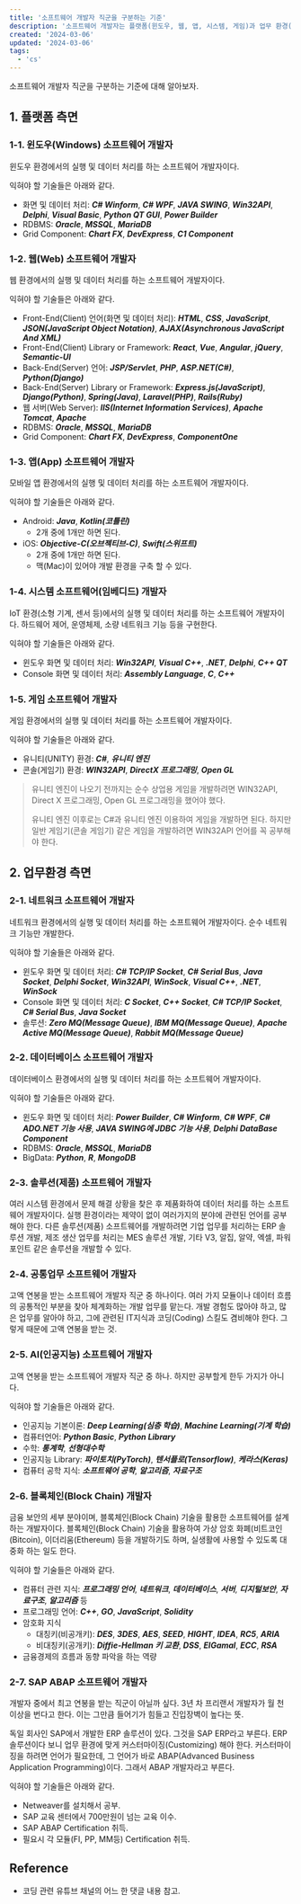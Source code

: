 ```yaml
---
title: '소프트웨어 개발자 직군을 구분하는 기준'
description: '소프트웨어 개발자는 플랫폼(윈도우, 웹, 앱, 시스템, 게임)과 업무 환경(네트워크, 데이터베이스, 솔루션, 공통업무, AI, 블록체인, SAP ABAP) 등 여러 기준에 따라 구분되며, 각 직군마다 익혀야 할 기술과 요구 사항이 다르다.'
created: '2024-03-06'
updated: '2024-03-06'
tags:
  - 'cs'
---
```


소프트웨어 개발자 직군을 구분하는 기준에 대해 알아보자.

## 1. 플랫폼 측면

### 1-1. 윈도우(Windows) 소프트웨어 개발자

윈도우 환경에서의 실행 및 데이터 처리를 하는 소프트웨어 개발자이다.

익혀야 할 기술들은 아래와 같다.

- 화면 및 데이터 처리: ***C# Winform***, ***C# WPF***, ***JAVA SWING***, ***Win32API***, ***Delphi***, ***Visual Basic***, ***Python QT GUI***, ***Power Builder***
- RDBMS: ***Oracle***, ***MSSQL***, ***MariaDB***
- Grid Component: ***Chart FX***, ***DevExpress***, ***C1 Component***

### 1-2. 웹(Web) 소프트웨어 개발자

웹 환경에서의 실행 및 데이터 처리를 하는 소프트웨어 개발자이다.

익혀야 할 기술들은 아래와 같다.

- Front-End(Client) 언어(화면 및 데이터 처리): ***HTML***, ***CSS***, ***JavaScript***, ***JSON(JavaScript Object Notation)***, ***AJAX(Asynchronous JavaScript And XML)***
- Front-End(Client) Library or Framework: ***React***, ***Vue***, ***Angular***, ***jQuery***, ***Semantic-UI***
- Back-End(Server) 언어: ***JSP/Servlet***, ***PHP***, ***ASP.NET(C#)***, ***Python(Django)***
- Back-End(Server) Library or Framework: ***Express.js(JavaScript)***, ***Django(Python)***, ***Spring(Java)***, ***Laravel(PHP)***, ***Rails(Ruby)***
- 웹 서버(Web Server): ***IIS(Internet Information Services)***, ***Apache Tomcat***, ***Apache***
- RDBMS: ***Oracle***, ***MSSQL***, ***MariaDB***
- Grid Component: ***Chart FX***, ***DevExpress***, ***ComponentOne***

### 1-3. 앱(App) 소프트웨어 개발자

모바일 앱 환경에서의 실행 및 데이터 처리를 하는 소프트웨어 개발자이다.

익혀야 할 기술들은 아래와 같다.

- Android: ***Java***, ***Kotlin(코틀린)***
  - 2개 중에 1개만 하면 된다.
- iOS: ***Objective-C(오브젝티브-C)***, ***Swift(스위프트)***
  - 2개 중에 1개만 하면 된다.
  - 맥(Mac)이 있어야 개발 환경을 구축 할 수 있다.

### 1-4. 시스템 소프트웨어(임베디드) 개발자

IoT 환경(소형 기계, 센서 등)에서의 실행 및 데이터 처리를 하는 소프트웨어 개발자이다. 하드웨어 제어, 운영체제, 소량 네트워크 기능 등을 구현한다.

익혀야 할 기술들은 아래와 같다.

- 윈도우 화면 및 데이터 처리: ***Win32API***, ***Visual C++***, ***.NET***, ***Delphi***, ***C++ QT***
- Console 화면 및 데이터 처리: ***Assembly Language***, ***C***, ***C++***

### 1-5. 게임 소프트웨어 개발자

게임 환경에서의 실행 및 데이터 처리를 하는 소프트웨어 개발자이다.

익혀야 할 기술들은 아래와 같다.

- 유니티(UNITY) 환경: ***C#***, ***유니티 엔진***
- 콘솔(게임기) 환경: ***WIN32API***, ***DirectX 프로그래밍***, ***Open GL***

> 유니티 엔진이 나오기 전까지는 순수 상업용 게임을 개발하려면 WIN32API, Direct X 프로그래밍, Open GL 프로그래밍을 했어야 했다.
>
> 유니티 엔진 이후로는 C#과 유니티 엔진 이용하여 게임을 개발하면 된다. 하지만 일반 게임기(콘솔 게임기) 같은 게임을 개발하려면 WIN32API 언어를 꼭 공부해야 한다.

## 2. 업무환경 측면

### 2-1. 네트워크 소프트웨어 개발자

네트워크 환경에서의 실행 및 데이터 처리를 하는 소프트웨어 개발자이다. 순수 네트워크 기능만 개발한다.

익혀야 할 기술들은 아래와 같다.

- 윈도우 화면 및 데이터 처리: ***C# TCP/IP Socket***, ***C# Serial Bus***, ***Java Socket***, ***Delphi Socket***, ***Win32API***, ***WinSock***, ***Visual C++***, ***.NET***, ***WinSock***
- Console 화면 및 데이터 처리: ***C Socket***, ***C++ Socket***, ***C# TCP/IP Socket***, ***C# Serial Bus***, ***Java Socket***
- 솔루션: ***Zero MQ(Message Queue)***, ***IBM MQ(Message Queue)***, ***Apache Active MQ(Message Queue)***, ***Rabbit MQ(Message Queue)***

### 2-2. 데이터베이스 소프트웨어 개발자

데이터베이스 환경에서의 실행 및 데이터 처리를 하는 소프트웨어 개발자이다.

익혀야 할 기술들은 아래와 같다.

- 윈도우 화면 및 데이터 처리: ***Power Builder***, ***C# Winform***, ***C# WPF***, ***C# ADO.NET 기능 사용***, ***JAVA SWING에 JDBC 기능 사용***, ***Delphi DataBase Component***
- RDBMS: ***Oracle***, ***MSSQL***, ***MariaDB***
- BigData: ***Python***, ***R***, ***MongoDB***

### 2-3. 솔루션(제품) 소프트웨어 개발자

여러 시스템 환경에서 문제 해결 상황을 찾은 후 제품화하여 데이터 처리를 하는 소프트웨어 개발자이다. 실행 환경이라는 제약이 없이 여러가지의 분야에 관련된 언어를 공부해야 한다. 다른 솔루션(제품) 소프트웨어를 개발하려면 기업 업무를 처리하는 ERP 솔루션 개발, 제조 생산 업무를 처리는 MES 솔루션 개발, 기타 V3, 알집, 알약, 엑셀, 파워포인트 같은 솔루션을 개발할 수 있다.

### 2-4. 공통업무 소프트웨어 개발자

고액 연봉을 받는 소프트웨어 개발자 직군 중 하나이다. 여러 가지 모듈이나 데이터 흐름의 공통적인 부분을 찾아 체계화하는 개발 업무를 맡는다. 개발 경험도 많아야 하고, 많은 업무를 알아야 하고, 그에 관련된 IT지식과 코딩(Coding) 스킬도 겸비해야 한다. 그렇게 때문에 고액 연봉을 받는 것.

### 2-5. AI(인공지능) 소프트웨어 개발자

고액 연봉을 받는 소프트웨어 개발자 직군 중 하나. 하지만 공부할게 한두 가지가 아니다.

익혀야 할 기술들은 아래와 같다.

- 인공지능 기본이론: ***Deep Learning(심층 학습)***, ***Machine Learning(기계 학습)***
- 컴퓨터언어: ***Python Basic***, ***Python Library***
- 수학: ***통계학***, ***선형대수학***
- 인공지능 Library: ***파이토치(PyTorch)***, ***텐서플로(Tensorflow)***, ***케라스(Keras)***
- 컴퓨터 공학 지식: ***소프트웨어 공학***, ***알고리즘***, ***자료구조***

### 2-6. 블록체인(Block Chain) 개발자

금융 보안의 세부 분야이며, 블록체인(Block Chain) 기술을 활용한 소프트웨어를 설계하는 개발자이다. 블록체인(Block Chain) 기술을 활용하여 가상 암호 화폐(비트코인(Bitcoin), 이더리움(Ethereum) 등을 개발하기도 하며, 실생활에 사용할 수 있도록 대중화 하는 일도 한다.

익혀야 할 기술들은 아래와 같다.

- 컴퓨터 관련 지식: ***프로그래밍 언어***, ***네트워크***, ***데이터베이스***, ***서버***, ***디지털보안***, ***자료구조***, ***알고리즘*** 등
- 프로그래밍 언어: ***C++***, ***GO***, ***JavaScript***, ***Solidity***
- 암호화 지식
  - 대칭키(비공개키): ***DES***, ***3DES***, ***AES***, ***SEED***, ***HIGHT***, ***IDEA***, ***RC5***, ***ARIA***
  - 비대칭키(공개키): ***Diffie-Hellman 키 교환***, ***DSS***, ***ElGamal***, ***ECC***, ***RSA***
- 금융경제의 흐름과 동향 파악을 하는 역량

### 2-7. SAP ABAP 소프트웨어 개발자

개발자 중에서 최고 연봉을 받는 직군이 아닐까 싶다. 3년 차 프리랜서 개발자가 월 천 이상을 번다고 한다. 이는 그만큼 들어기가 힘들고 진입장벽이 높다는 뜻.

독일 회사인 SAP에서 개발한 ERP 솔루션이 있다. 그것을 SAP ERP라고 부른다. ERP 솔루션이다 보니 업무 환경에 맞게 커스터마이징(Customizing) 해야 한다. 커스터마이징을 하려면 언어가 필요한데, 그 언어가 바로 ABAP(Advanced Business Application Programming)이다. 그래서 ABAP 개발자라고 부른다.

익혀야 할 기술들은 아래와 같다.

- Netweaver를 설치해서 공부.
- SAP 교육 센터에서 700만원이 넘는 교육 이수.
- SAP ABAP Certification 취득.
- 필요시 각 모듈(FI, PP, MM등) Certification 취득.

## Reference

- 코딩 관련 유튜브 채널의 어느 한 댓글 내용 참고.
